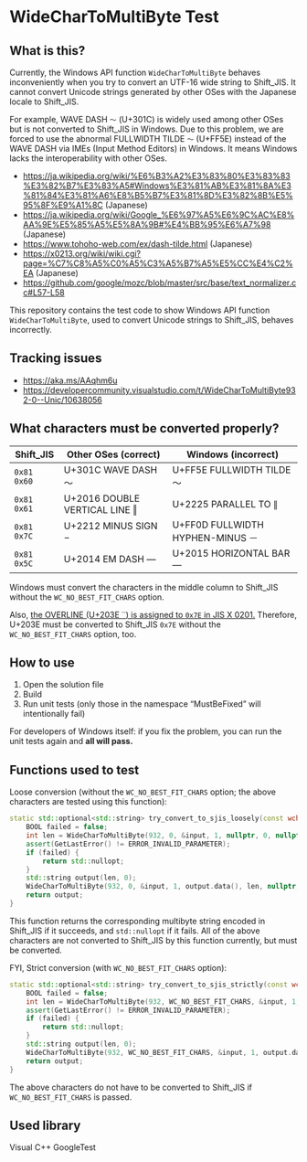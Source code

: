 ﻿# WideCharToMultiByte Test

## What is this?

Currently, the Windows API function `WideCharToMultiByte` behaves inconveniently when you try to convert an UTF-16 wide string to Shift_JIS.
It cannot convert Unicode strings generated by other OSes with the Japanese locale to Shift_JIS.

For example, WAVE DASH `〜` (U+301C) is widely used among other OSes but is not converted to Shift_JIS in Windows.
Due to this problem, we are forced to use the abnormal FULLWIDTH TILDE `～` (U+FF5E) instead of the WAVE DASH via IMEs (Input Method Editors) in Windows.
It means Windows lacks the interoperability with other OSes.

- https://ja.wikipedia.org/wiki/%E6%B3%A2%E3%83%80%E3%83%83%E3%82%B7%E3%83%A5#Windows%E3%81%AB%E3%81%8A%E3%81%84%E3%81%A6%E8%B5%B7%E3%81%8D%E3%82%8B%E5%95%8F%E9%A1%8C (Japanese)
- https://ja.wikipedia.org/wiki/Google_%E6%97%A5%E6%9C%AC%E8%AA%9E%E5%85%A5%E5%8A%9B#%E4%BB%95%E6%A7%98 (Japanese)
- https://www.tohoho-web.com/ex/dash-tilde.html (Japanese)
- https://x0213.org/wiki/wiki.cgi?page=%C7%C8%A5%C0%A5%C3%A5%B7%A5%E5%CC%E4%C2%EA (Japanese)
- https://github.com/google/mozc/blob/master/src/base/text_normalizer.cc#L57-L58

This repository contains the test code to show Windows API function `WideCharToMultiByte`, used to convert Unicode strings to Shift_JIS, behaves incorrectly.

## Tracking issues

- https://aka.ms/AAqhm6u
- https://developercommunity.visualstudio.com/t/WideCharToMultiByte932-0--Unic/10638056

## What characters must be converted properly?

| Shift_JIS   | Other OSes (correct)          | Windows (incorrect)              |
| ----------- | ----------------------------- | -------------------------------- |
| `0x81 0x60` | U+301C WAVE DASH 〜           | U+FF5E FULLWIDTH TILDE ～        |
| `0x81 0x61` | U+2016 DOUBLE VERTICAL LINE ‖ | U+2225 PARALLEL TO ∥             |
| `0x81 0x7C` | U+2212 MINUS SIGN −           | U+FF0D FULLWIDTH HYPHEN-MINUS － |
| `0x81 0x5C` | U+2014 EM DASH —              | U+2015 HORIZONTAL BAR ―         |

Windows must convert the characters in the middle column to Shift_JIS without the `WC_NO_BEST_FIT_CHARS` option.

Also, [the OVERLINE (U+203E `‾`) is assigned to `0x7E` in JIS X 0201.](https://www.tohoho-web.com/ex/dash-tilde.html#tilde-overline)
Therefore, U+203E must be converted to Shift_JIS `0x7E` without the `WC_NO_BEST_FIT_CHARS` option, too.

## How to use

1. Open the solution file
2. Build
3. Run unit tests (only those in the namespace “MustBeFixed” will intentionally fail)

For developers of Windows itself: if you fix the problem, you can run the unit tests again and **all will pass.**

## Functions used to test

Loose conversion (without the `WC_NO_BEST_FIT_CHARS` option; the above characters are tested using this function):

```cpp
static std::optional<std::string> try_convert_to_sjis_loosely(const wchar_t input) {
    BOOL failed = false;
    int len = WideCharToMultiByte(932, 0, &input, 1, nullptr, 0, nullptr, &failed);
    assert(GetLastError() != ERROR_INVALID_PARAMETER);
    if (failed) {
        return std::nullopt;
    }
    std::string output(len, 0);
    WideCharToMultiByte(932, 0, &input, 1, output.data(), len, nullptr, nullptr);
    return output;
}
```

This function returns the corresponding multibyte string encoded in Shift_JIS if it succeeds, and `std::nullopt` if it fails.
All of the above characters are not converted to Shift_JIS by this function currently, but must be converted.

FYI, Strict conversion (with `WC_NO_BEST_FIT_CHARS` option):

```cpp
static std::optional<std::string> try_convert_to_sjis_strictly(const wchar_t input) {
    BOOL failed = false;
    int len = WideCharToMultiByte(932, WC_NO_BEST_FIT_CHARS, &input, 1, nullptr, 0, nullptr, &failed);
    assert(GetLastError() != ERROR_INVALID_PARAMETER);
    if (failed) {
        return std::nullopt;
    }
    std::string output(len, 0);
    WideCharToMultiByte(932, WC_NO_BEST_FIT_CHARS, &input, 1, output.data(), len, nullptr, nullptr);
    return output;
}
```

The above characters do not have to be converted to Shift_JIS if `WC_NO_BEST_FIT_CHARS` is passed.

## Used library

Visual C++ GoogleTest
